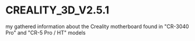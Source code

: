 # CREALITY_3D_V2.5.1
my gathered information about the Creality motherboard found in "CR-3040 Pro" and "CR-5 Pro / HT" models 
